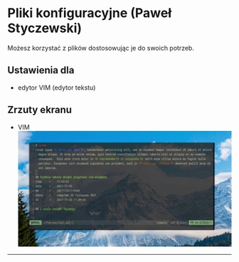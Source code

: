 # Pliki konfiguracyjne (Paweł Styczewski)

Możesz korzystać z plików dostosowując je do swoich potrzeb.

## Ustawienia dla
- edytor VIM  (edytor tekstu)

## Zrzuty ekranu
- VIM
![zrzut vim](https://github.com/styczewski/dotfiles/blob/master/screenshots/vim.png)

---

